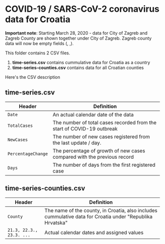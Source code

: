 # COVID-19 / SARS-CoV-2 coronavirus data for Croatia

**Important note**: Starting March 28, 2020 - data for City of Zagreb and Zagreb County are shown together under City of Zagreb. Zagreb county data will now be empty fields (, ,).

This folder contains 2 CSV files.

1) **time-series.csv** contains cummulative data for Croatia as a country
2) **time-series-counties.csv** contains data for all Croatian counties


Here's the CSV description

## time-series.csv


Header | Definition
---|---------
`Date` | An actual calendar date of the data
`TotalCases` | The number of total cases recorded from the start of COVID-19 outbreak
`NewCases` | The number of new cases registered from the last update / day. 
`PercentageChange` | The percentage of growth of new cases compared with the previous record
`Days` | The number of days from the first registered case


## time-series-counties.csv


Header | Definition
---|---------
`County` | The name of the county, in Croatia, also includes cummulative data for Croatia under "Republika Hrvatska"
`21.3, 22.3., 23.3. ...` | Actual calendar dates and assigned values

